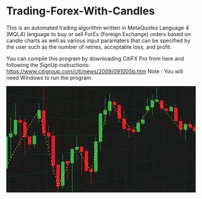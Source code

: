 # Trading-Forex-With-Candles
This is an automated trading algorithm written in MetaQuotes Language 4 (MQL4) language to buy or sell ForEx (Foreign Exchange) orders based on candle charts as well as various input paramaters that can be specified by the user such as the number of retries, acceptable loss, and profit. 

You can compile this program by downloading CitiFX Pro from here and following the SignUp instructions: https://www.citigroup.com/citi/news/2009/091005b.htm 
Note : You will need Windows to run the program. 

![Screenshot](forex_candles.png)
